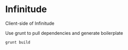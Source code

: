 # Infinitude

Client-side of Infinitude

Use grunt to pull dependencies and generate boilerplate

    grunt build


